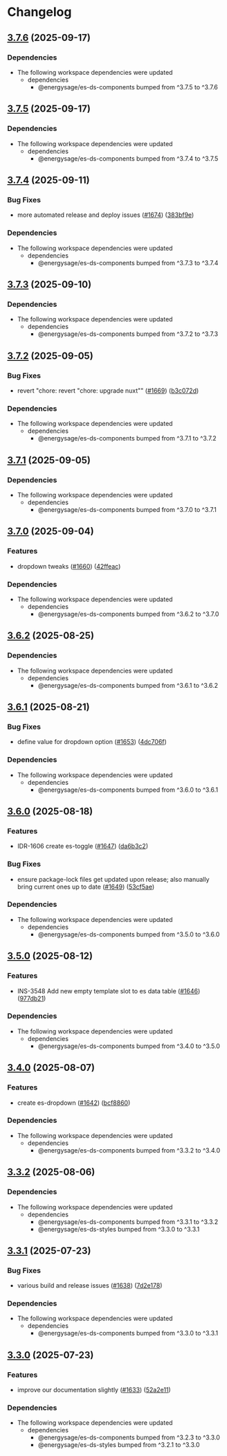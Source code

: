 # Changelog

## [3.7.6](https://github.com/EnergySage/es-ds/compare/es-ds-docs-v3.7.5...es-ds-docs-v3.7.6) (2025-09-17)


### Dependencies

* The following workspace dependencies were updated
  * dependencies
    * @energysage/es-ds-components bumped from ^3.7.5 to ^3.7.6

## [3.7.5](https://github.com/EnergySage/es-ds/compare/es-ds-docs-v3.7.4...es-ds-docs-v3.7.5) (2025-09-17)


### Dependencies

* The following workspace dependencies were updated
  * dependencies
    * @energysage/es-ds-components bumped from ^3.7.4 to ^3.7.5

## [3.7.4](https://github.com/EnergySage/es-ds/compare/es-ds-docs-v3.7.3...es-ds-docs-v3.7.4) (2025-09-11)


### Bug Fixes

* more automated release and deploy issues ([#1674](https://github.com/EnergySage/es-ds/issues/1674)) ([383bf9e](https://github.com/EnergySage/es-ds/commit/383bf9e409047c3c10e93fa78d4643e702b07869))


### Dependencies

* The following workspace dependencies were updated
  * dependencies
    * @energysage/es-ds-components bumped from ^3.7.3 to ^3.7.4

## [3.7.3](https://github.com/EnergySage/es-ds/compare/es-ds-docs-v3.7.2...es-ds-docs-v3.7.3) (2025-09-10)


### Dependencies

* The following workspace dependencies were updated
  * dependencies
    * @energysage/es-ds-components bumped from ^3.7.2 to ^3.7.3

## [3.7.2](https://github.com/EnergySage/es-ds/compare/es-ds-docs-v3.7.1...es-ds-docs-v3.7.2) (2025-09-05)


### Bug Fixes

* revert "chore: revert "chore: upgrade nuxt"" ([#1669](https://github.com/EnergySage/es-ds/issues/1669)) ([b3c072d](https://github.com/EnergySage/es-ds/commit/b3c072dadd255d7a5a05d1215d8558ad1c0661f7))


### Dependencies

* The following workspace dependencies were updated
  * dependencies
    * @energysage/es-ds-components bumped from ^3.7.1 to ^3.7.2

## [3.7.1](https://github.com/EnergySage/es-ds/compare/es-ds-docs-v3.7.0...es-ds-docs-v3.7.1) (2025-09-05)


### Dependencies

* The following workspace dependencies were updated
  * dependencies
    * @energysage/es-ds-components bumped from ^3.7.0 to ^3.7.1

## [3.7.0](https://github.com/EnergySage/es-ds/compare/es-ds-docs-v3.6.2...es-ds-docs-v3.7.0) (2025-09-04)


### Features

* dropdown tweaks ([#1660](https://github.com/EnergySage/es-ds/issues/1660)) ([42ffeac](https://github.com/EnergySage/es-ds/commit/42ffeac51b89969cd55b936d744be598e769e1a5))


### Dependencies

* The following workspace dependencies were updated
  * dependencies
    * @energysage/es-ds-components bumped from ^3.6.2 to ^3.7.0

## [3.6.2](https://github.com/EnergySage/es-ds/compare/es-ds-docs-v3.6.1...es-ds-docs-v3.6.2) (2025-08-25)


### Dependencies

* The following workspace dependencies were updated
  * dependencies
    * @energysage/es-ds-components bumped from ^3.6.1 to ^3.6.2

## [3.6.1](https://github.com/EnergySage/es-ds/compare/es-ds-docs-v3.6.0...es-ds-docs-v3.6.1) (2025-08-21)


### Bug Fixes

* define value for dropdown option ([#1653](https://github.com/EnergySage/es-ds/issues/1653)) ([4dc706f](https://github.com/EnergySage/es-ds/commit/4dc706f88cc85f35a09c42e3cf06fea36f249b31))


### Dependencies

* The following workspace dependencies were updated
  * dependencies
    * @energysage/es-ds-components bumped from ^3.6.0 to ^3.6.1

## [3.6.0](https://github.com/EnergySage/es-ds/compare/es-ds-docs-v3.5.0...es-ds-docs-v3.6.0) (2025-08-18)


### Features

* IDR-1606 create es-toggle ([#1647](https://github.com/EnergySage/es-ds/issues/1647)) ([da6b3c2](https://github.com/EnergySage/es-ds/commit/da6b3c28585d7aaae7ef07d7f426405783e3f276))


### Bug Fixes

* ensure package-lock files get updated upon release; also manually bring current ones up to date ([#1649](https://github.com/EnergySage/es-ds/issues/1649)) ([53cf5ae](https://github.com/EnergySage/es-ds/commit/53cf5aeec419b7a050038172dec8cc1d8fb31655))


### Dependencies

* The following workspace dependencies were updated
  * dependencies
    * @energysage/es-ds-components bumped from ^3.5.0 to ^3.6.0

## [3.5.0](https://github.com/EnergySage/es-ds/compare/es-ds-docs-v3.4.0...es-ds-docs-v3.5.0) (2025-08-12)


### Features

* INS-3548 Add new empty template slot to es data table ([#1646](https://github.com/EnergySage/es-ds/issues/1646)) ([977db21](https://github.com/EnergySage/es-ds/commit/977db21e6ad58eeb8b4b25b2e99ca0b25cf15872))


### Dependencies

* The following workspace dependencies were updated
  * dependencies
    * @energysage/es-ds-components bumped from ^3.4.0 to ^3.5.0

## [3.4.0](https://github.com/EnergySage/es-ds/compare/es-ds-docs-v3.3.2...es-ds-docs-v3.4.0) (2025-08-07)


### Features

* create es-dropdown ([#1642](https://github.com/EnergySage/es-ds/issues/1642)) ([bcf8860](https://github.com/EnergySage/es-ds/commit/bcf886075b0b6c9b2d0724616124b01a12a74550))


### Dependencies

* The following workspace dependencies were updated
  * dependencies
    * @energysage/es-ds-components bumped from ^3.3.2 to ^3.4.0

## [3.3.2](https://github.com/EnergySage/es-ds/compare/es-ds-docs-v3.3.1...es-ds-docs-v3.3.2) (2025-08-06)


### Dependencies

* The following workspace dependencies were updated
  * dependencies
    * @energysage/es-ds-components bumped from ^3.3.1 to ^3.3.2
    * @energysage/es-ds-styles bumped from ^3.3.0 to ^3.3.1

## [3.3.1](https://github.com/EnergySage/es-ds/compare/es-ds-docs-v3.3.0...es-ds-docs-v3.3.1) (2025-07-23)


### Bug Fixes

* various build and release issues ([#1638](https://github.com/EnergySage/es-ds/issues/1638)) ([7d2e178](https://github.com/EnergySage/es-ds/commit/7d2e178b4bba2bdc089ea44b865b9c92444ee70a))


### Dependencies

* The following workspace dependencies were updated
  * dependencies
    * @energysage/es-ds-components bumped from ^3.3.0 to ^3.3.1

## [3.3.0](https://github.com/EnergySage/es-ds/compare/es-ds-docs-v3.2.1...es-ds-docs-v3.3.0) (2025-07-23)


### Features

* improve our documentation slightly ([#1633](https://github.com/EnergySage/es-ds/issues/1633)) ([52a2e11](https://github.com/EnergySage/es-ds/commit/52a2e11da7c09211401bf5306f815e12a843cd46))


### Dependencies

* The following workspace dependencies were updated
  * dependencies
    * @energysage/es-ds-components bumped from ^3.2.3 to ^3.3.0
    * @energysage/es-ds-styles bumped from ^3.2.1 to ^3.3.0
